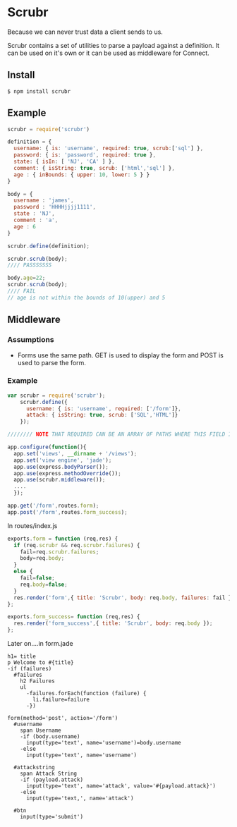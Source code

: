 Scrubr
======
Because we can never trust data a client sends to us.

Scrubr contains a set of utilities to parse a payload against a definition.  It can be used on it's own or it can be used as middleware for Connect.

Install
-------
```
$ npm install scrubr
```

Example
-------

```javascript
scrubr = require('scrubr')

definition = {
  username: { is: 'username', required: true, scrub:['sql'] },
  password: { is: 'password', required: true },
  state: { isIn: [ 'NJ', 'CA' ] },
  comment: { isString: true, scrub: ['html','sql'] },
  age : { inBounds: { upper: 10, lower: 5 } }
}

body = {
  username : 'james',
  password : 'HHHHjjjj1111',
  state : 'NJ',
  comment : 'a',
  age : 6
}

scrubr.define(definition);

scrubr.scrub(body);
//// PASSSSSSS

body.age=22;
scrubr.scrub(body);
//// FAIL
// age is not within the bounds of 10(upper) and 5
```

Middleware
----------
### Assumptions
  - Forms use the same path.  GET is used to display the form and POST is used to parse the form.

### Example
```javascript
var scrubr = require('scrubr');
    scrubr.define({
      username: { is: 'username', required: ['/form']},
      attack: { isString: true, scrub: ['SQL','HTML']}
    });

//////// NOTE THAT REQUIRED CAN BE AN ARRAY OF PATHS WHERE THIS FIELD IS REQUIRED

app.configure(function(){
  app.set('views', __dirname + '/views');
  app.set('view engine', 'jade');
  app.use(express.bodyParser());
  app.use(express.methodOverride());
  app.use(scrubr.middleware());
  ....
  });

app.get('/form',routes.form);
app.post('/form',routes.form_success);
```

In routes/index.js

```javascript
exports.form = function (req,res) {
  if (req.scrubr && req.scrubr.failures) {
    fail=req.scrubr.failures;
    body=req.body;
  }
  else {
    fail=false;
    req.body=false;
  }
  res.render('form',{ title: 'Scrubr', body: req.body, failures: fail });
};

exports.form_success= function (req,res) {
  res.render('form_success',{ title: 'Scrubr', body: req.body });
};
```

Later on....in form.jade
```jade
h1= title
p Welcome to #{title}
-if (failures)
  #failures
    h2 Failures
    ul
      -failures.forEach(function (failure) {
        li.failure=failure
      -})

form(method='post', action='/form')
  #username
    span Username
    -if (body.username)
      input(type='text', name='username')=body.username
    -else
      input(type='text', name='username')

  #attackstring
    span Attack String
    -if (payload.attack)
      input(type='text', name='attack', value='#{payload.attack}')
    -else
      input(type='text,', name='attack')

  #btn
    input(type='submit')
```

